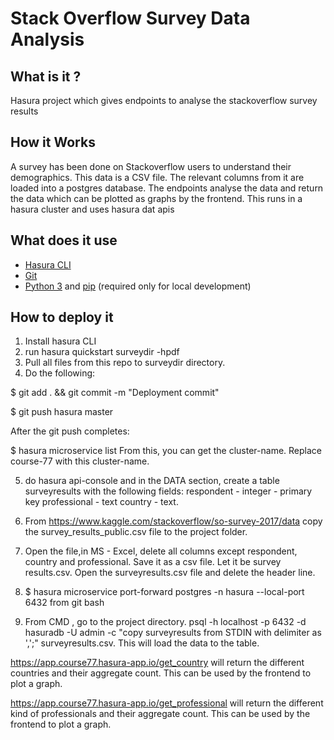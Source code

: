 # Stack Overflow Survey Data Analysis



## What is it ?
Hasura project which gives endpoints to analyse the stackoverflow survey results

## How it Works
A survey has been done on Stackoverflow users to understand their demographics. This data is a CSV file. The relevant columns from it are loaded into a postgres database. The endpoints analyse the data and return the data which can be plotted as graphs by the frontend. This runs in a hasura cluster and uses hasura dat apis 

## What does it use

- [Hasura CLI](https://docs.hasura.io/0.15/manual/install-hasura-cli.html)
- [Git](https://git-scm.com)
- [Python 3](https://www.python.org/downloads/) and [pip](https://pip.pypa.io/en/stable/installing/) (required only for local development)

## How to deploy it

1. Install hasura CLI
2. run hasura quickstart surveydir -hpdf
3. Pull all files from this repo to surveydir directory.
4. Do the following:

$ git add . && git commit -m "Deployment commit"

$ git push hasura master


After the git push completes:


$ hasura microservice list
 From this, you can get the cluster-name. Replace course-77 with this cluster-name.

5. do hasura api-console and in the DATA section, create a table surveyresults with the following fields:
respondent - integer - primary key
professional - text
country - text.

6. From https://www.kaggle.com/stackoverflow/so-survey-2017/data copy the survey_results_public.csv file to the project folder. 

7. Open the file,in MS - Excel, delete all columns except respondent, country and professional. Save it as a csv file. Let it be survey results.csv. Open the surveyresults.csv file and delete the header line.

8. $ hasura microservice port-forward postgres -n hasura --local-port 6432 from git bash

9. From CMD , go to the project directory. 
psql -h localhost -p 6432 -d hasuradb -U admin -c "copy surveyresults from STDIN with delimiter as ',';" surveyresults.csv.
This will load the data to the table.

https://app.course77.hasura-app.io/get_country will return the different countries and their aggregate count. This can be used by the frontend to plot a graph.

https://app.course77.hasura-app.io/get_professional will return the different kind of professionals and their aggregate count. This can be used by the frontend to plot a graph.


